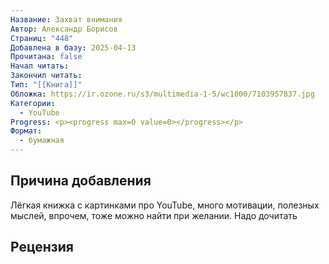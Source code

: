 ```yaml
---
Название: Захват внимания
Автор: Александр Борисов
Страниц: "448"
Добавлена в базу: 2025-04-13
Прочитана: false
Начал читать: 
Закончил читать: 
Тип: "[[Книга]]"
Обложка: https://ir.ozone.ru/s3/multimedia-1-5/wc1000/7103957837.jpg
Категории:
  - YouTube
Progress: <p><progress max=0 value=0></progress></p>
Формат:
  - бумажная
---
```

## Причина добавления

Лёгкая книжка с картинками про YouTube, много мотивации, полезных мыслей, впрочем, тоже можно найти при желании. Надо дочитать

## Рецензия
